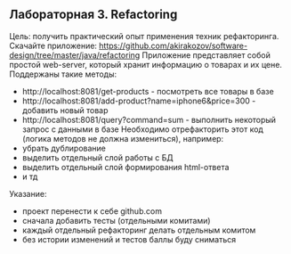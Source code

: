 ## Лабораторная 3. Refactoring

Цель: получить практический опыт применения техник рефакторинга.
Скачайте приложение: https://github.com/akirakozov/software-design/tree/master/java/refactoring
Приложение представляет собой простой web-server, который хранит информацию о товарах и их цене. Поддержаны такие методы:
+	http://localhost:8081/get-products - посмотреть все товары в базе
+	http://localhost:8081/add-product?name=iphone6&price=300 - добавить новый товар
+	http://localhost:8081/query?command=sum - выполнить некоторый запрос с данными в базе
Необходимо отрефакторить этот код (логика методов не должна измениться), например:
+	убрать дублирование
+	выделить отдельный слой работы с БД
+	выделить отдельный слой формирования html-ответа
+	и тд

Указание:
+	проект перенести к себе github.com
+	сначала добавить тесты (отдельными комитами)
+	каждый отдельный рефакторинг делать отдельным комитом
+	без истории изменений и тестов баллы буду сниматься
